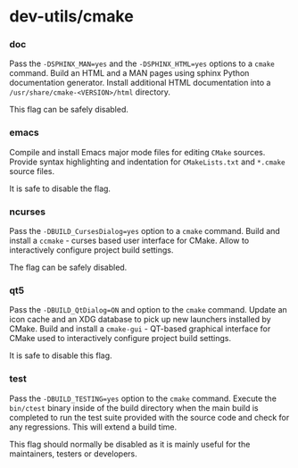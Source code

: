 # dev-utils/cmake

### doc
Pass the `-DSPHINX_MAN=yes` and the `-DSPHINX_HTML=yes` options to a `cmake` command. Build an HTML and a MAN pages using sphinx Python documentation generator. Install additional HTML documentation into a `/usr/share/cmake-<VERSION>/html` directory.

This flag can be safely disabled.

### emacs
Compile and install Emacs major mode files for editing `CMake` sources. Provide syntax highlighting and indentation for `CMakeLists.txt` and `*.cmake` source files.

It is safe to disable the flag.

### ncurses
Pass the `-DBUILD_CursesDialog=yes` option to a `cmake` command. Build and install a `ccmake` - curses based user interface for CMake. Allow to interactively configure project build settings.

The flag can be safely disabled.

### qt5
Pass the `-DBUILD_QtDialog=ON` and option to the `cmake` command. Update an icon cache and an XDG database to pick up new launchers installed by CMake. Build and install a `cmake-gui` - QT-based graphical interface for CMake used to interactively configure project build settings.

It is safe to disable this flag.

### test
Pass the `-DBUILD_TESTING=yes` option to the `cmake` command. Execute the `bin/ctest` binary inside of the build directory when the main build is completed to run the test suite provided with the source code and check for any regressions. This will extend a build time.

This flag should normally be disabled as it is mainly useful for the maintainers, testers or developers.
